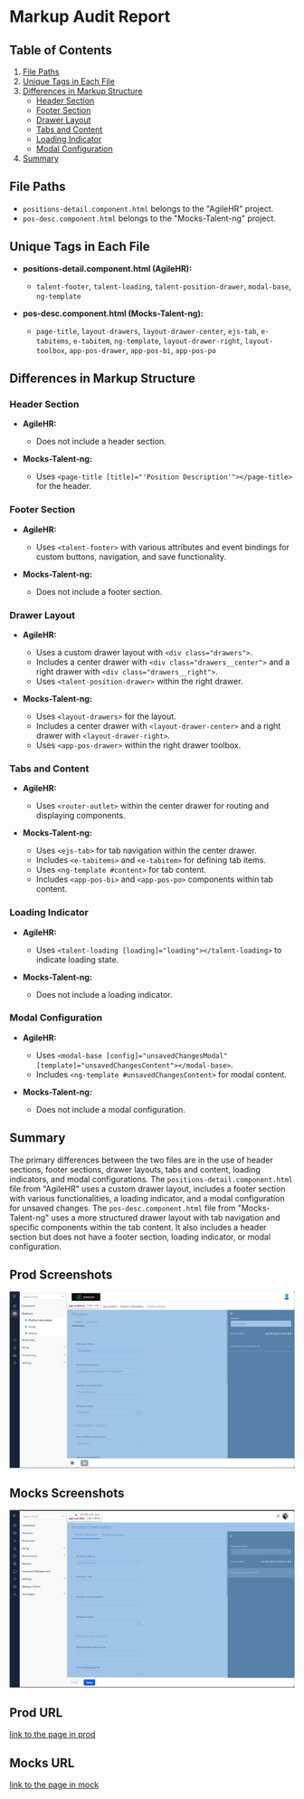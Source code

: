 # Markup Audit Report

## Table of Contents

1. [File Paths](#file-paths)
2. [Unique Tags in Each File](#unique-tags-in-each-file)
3. [Differences in Markup Structure](#differences-in-markup-structure)
   - [Header Section](#header-section)
   - [Footer Section](#footer-section)
   - [Drawer Layout](#drawer-layout)
   - [Tabs and Content](#tabs-and-content)
   - [Loading Indicator](#loading-indicator)
   - [Modal Configuration](#modal-configuration)
4. [Summary](#summary)

## File Paths

- `positions-detail.component.html` belongs to the "AgileHR" project.
- `pos-desc.component.html` belongs to the "Mocks-Talent-ng" project.

## Unique Tags in Each File

- **positions-detail.component.html (AgileHR):**

  - `talent-footer`, `talent-loading`, `talent-position-drawer`, `modal-base`, `ng-template`

- **pos-desc.component.html (Mocks-Talent-ng):**
  - `page-title`, `layout-drawers`, `layout-drawer-center`, `ejs-tab`, `e-tabitems`, `e-tabitem`, `ng-template`, `layout-drawer-right`, `layout-toolbox`, `app-pos-drawer`, `app-pos-bi`, `app-pos-po`

## Differences in Markup Structure

### Header Section

- **AgileHR:**

  - Does not include a header section.

- **Mocks-Talent-ng:**
  - Uses `<page-title [title]="'Position Description'"></page-title>` for the header.

### Footer Section

- **AgileHR:**

  - Uses `<talent-footer>` with various attributes and event bindings for custom buttons, navigation, and save functionality.

- **Mocks-Talent-ng:**
  - Does not include a footer section.

### Drawer Layout

- **AgileHR:**

  - Uses a custom drawer layout with `<div class="drawers">`.
  - Includes a center drawer with `<div class="drawers__center">` and a right drawer with `<div class="drawers__right">`.
  - Uses `<talent-position-drawer>` within the right drawer.

- **Mocks-Talent-ng:**
  - Uses `<layout-drawers>` for the layout.
  - Includes a center drawer with `<layout-drawer-center>` and a right drawer with `<layout-drawer-right>`.
  - Uses `<app-pos-drawer>` within the right drawer toolbox.

### Tabs and Content

- **AgileHR:**

  - Uses `<router-outlet>` within the center drawer for routing and displaying components.

- **Mocks-Talent-ng:**
  - Uses `<ejs-tab>` for tab navigation within the center drawer.
  - Includes `<e-tabitems>` and `<e-tabitem>` for defining tab items.
  - Uses `<ng-template #content>` for tab content.
  - Includes `<app-pos-bi>` and `<app-pos-po>` components within tab content.

### Loading Indicator

- **AgileHR:**

  - Uses `<talent-loading [loading]="loading"></talent-loading>` to indicate loading state.

- **Mocks-Talent-ng:**
  - Does not include a loading indicator.

### Modal Configuration

- **AgileHR:**

  - Uses `<modal-base [config]="unsavedChangesModal" [template]="unsavedChangesContent"></modal-base>`.
  - Includes `<ng-template #unsavedChangesContent>` for modal content.

- **Mocks-Talent-ng:**
  - Does not include a modal configuration.

## Summary

The primary differences between the two files are in the use of header sections, footer sections, drawer layouts, tabs and content, loading indicators, and modal configurations. The `positions-detail.component.html` file from "AgileHR" uses a custom drawer layout, includes a footer section with various functionalities, a loading indicator, and a modal configuration for unsaved changes. The `pos-desc.component.html` file from "Mocks-Talent-ng" uses a more structured drawer layout with tab navigation and specific components within the tab content. It also includes a header section but does not have a footer section, loading indicator, or modal configuration.

## Prod Screenshots

![Alt Text](./img-dev.jpg)

## Mocks Screenshots

![Alt Text](./img-mocks.jpg)

## Prod URL

[link to the page in prod](https://piedpiper.agilehr.net/core/positions/position_7qw8tbqzn0xr8stpr01mx6tna3/info/details)

## Mocks URL

[link to the page in mock](http://localhost:4340/positions/:id/pos-desc)
